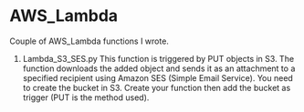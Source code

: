 # AWS_Lambda
Couple of AWS_Lambda functions I wrote.


1. Lambda_S3_SES.py
This function is triggered by PUT objects in S3. 
The function downloads the added object and sends it as an attachment to a specified recipient using Amazon SES (Simple Email Service).
  You need to create the bucket in S3.
  Create your function then add the bucket as trigger (PUT is the method used).

